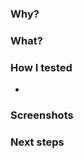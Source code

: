 ### Why? <!-- don't remove -->

<!-- Replace with a short description of why is this change required. The “why” tells us what business or engineering goal this change achieves. The “why” is a chance to explain both the engineering goal and some business objective that is satisfied or moved along. This is also the record of the company's decision-making process, beneficial when looking back. -->

### What?

<!-- A short description what is being modified. At a high level, you let the reviewer know the overall effect of the PR. What approach did you take to solve the problem? What could go wrong? -->

### How I tested <!-- Bullets for test cases covered -->

* 

### Screenshots

<!-- If you can, provide a screenshot or a video of the changes as an image is worth a thousand words -->

### Next steps <!--remove if not applicable-->

<!-- If your PR is part of a few or a Work-In-Progress, give context to reviewers -->